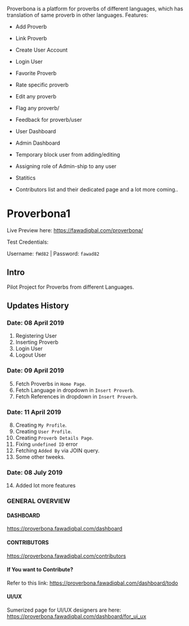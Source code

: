 Proverbona is a platform for proverbs of different languages, which has translation of same proverb in other languages. 
Features: 
- Add Proverb 
- Link Proverb
- Create User Account
- Login User
- Favorite Proverb
- Rate specific proverb
- Edit any proverb
- Flag any proverb/
- Feedback for proverb/user
- User Dashboard
- Admin Dashboard
- Temporary block user from adding/editing
- Assigning role of Admin-ship to any user
- Statitics

- Contributors list and their dedicated page
and a lot more coming.. 


# Proverbona1
Live Preview here:
https://fawadiqbal.com/proverbona/

Test Credentials:

Username: `fWd82` | Password: `fawad82`


## Intro
Pilot Project for Proverbs from different Languages.

## Updates History

### Date: 08 April 2019
1. Registering User
2. Inserting Proverb
3. Login User
4. Logout User

### Date: 09 April 2019

5. Fetch Proverbs in `Home Page`. 
6. Fetch Language in dropdown in `Insert Proverb`. 
7. Fetch References in dropdown in `Insert Proverb`. 

### Date: 11 April 2019

8. Creating `My Profile`. 
9. Creating `User Profile`. 
10. Creating `Proverb Details Page`. 
11. Fixing `undefined ID` error
12. Fetching `Added By` via JOIN query. 
13. Some other tweeks.

### Date: 08 July 2019
14. Added lot more features

### GENERAL OVERVIEW

#### DASHBOARD
https://proverbona.fawadiqbal.com/dashboard

#### CONTRIBUTORS 
https://proverbona.fawadiqbal.com/contributors

#### If You want to Contribute?
Refer to this link: https://proverbona.fawadiqbal.com/dashboard/todo

#### UI/UX 
Sumerized page for UI/UX designers are here: https://proverbona.fawadiqbal.com/dashboard/for_ui_ux


